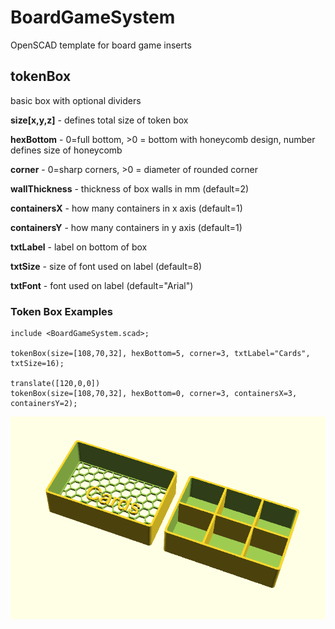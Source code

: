 # BoardGameSystem
OpenSCAD template for board game inserts

## tokenBox
basic box with optional dividers

**size[x,y,z]** - defines total size of token box

**hexBottom** - 0=full bottom, >0 = bottom with honeycomb design, number defines size of honeycomb

**corner** - 0=sharp corners, >0 = diameter of rounded corner

**wallThickness** - thickness of box walls in mm (default=2)

**containersX** - how many containers in x axis (default=1)

**containersY** - how many containers in y axis (default=1)

**txtLabel** - label on bottom of box

**txtSize** - size of font used on label (default=8)

**txtFont** - font used on label (default="Arial")

### Token Box Examples
```
include <BoardGameSystem.scad>;

tokenBox(size=[108,70,32], hexBottom=5, corner=3, txtLabel="Cards", txtSize=16);

translate([120,0,0])
tokenBox(size=[108,70,32], hexBottom=0, corner=3, containersX=3, containersY=2);
```
![sample token boxes](/img/tokenbox.png)